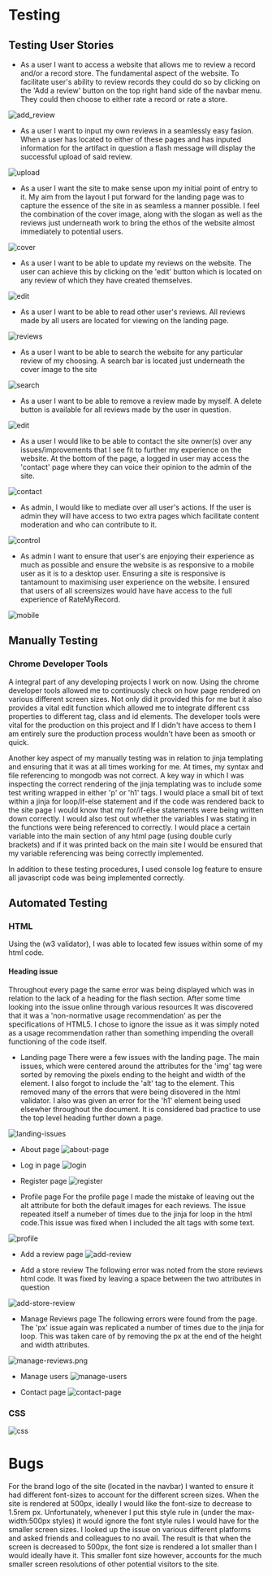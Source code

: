 # Testing 
## Testing User Stories

- As a user I want to access a website that allows me to review a record and/or a record store. 
The fundamental aspect of the website. To facilitate user's ability to review records they could do so by clicking on the 'Add a review' button on the top right hand side of the navbar menu. They could then choose to either rate a record or rate a store. 

![add_review](static/images/add_review.png)

- As a user I want to input my own reviews in a seamlessly easy fasion.
When a user has located to either of these pages and has inputed information for the artifact in question a flash message will display the successful upload of said review.

![upload](static/images/upload.png)

- As a user I want the site to make sense upon my initial point of entry to it.
My aim from the layout I put forward for the landing page was to capture the essence of the site in as seamless a manner possible. I feel the combination of the cover image, along with the slogan as well as the reviews just underneath work to bring the ethos of the website almost immediately to potential users.

![cover](static/images/cover.png)

- As a user I want to be able to update my reviews on the website.
The user can achieve this by clicking on the 'edit' button which is located on any review of which they have created themselves.

![edit](static/images/edit.png)

- As a user I want to be able to read other user's reviews.
All reviews made by all users are located for viewing on the landing page.

![reviews](static/images/reviews.png)

- As a user I want to be able to search the website for any particular review of my choosing.
A search bar is located just underneath the cover image to the site

![search](static/images/search.png)

- As a user I want to be able to remove a review made by myself.
A delete button is available for all reviews made by the user in question.

![edit](static/images/edit.png)

- As a user I would like to be able to contact the site owner(s) over any issues/improvements that I see fit to further my experience on the website.
At the bottom of the page, a logged in user may access the 'contact' page where they can voice their opinion to the admin of the site.

![contact](static/images/contact.png)

- As admin, I would like to mediate over all user's actions.
If the user is admin they will have access to two extra pages which facilitate content moderation and who can contribute to it. 

![control](static/images/control.png)

- As admin I want to ensure that user's are enjoying their experience as much as possible and ensure the website is as responsive to a mobile user as it is to a desktop user.
Ensuring a site is responsive is tantamount to maximising user experience on the website. I ensured that users of all screensizes would have have access to the full experience of RateMyRecord.

![mobile](static/images/mobile.png)

## Manually Testing

### Chrome Developer Tools

A integral part of any developing projects I work on now. Using the chrome developer tools allowed me to continuosly check on how page rendered on various different screen sizes. Not only did it provided this for me but it also provides a vital edit function which allowed me to integrate different css properties to different tag, class and id elements. The developer tools were vital for the production on this project and If I didn't have access to them I am entirely sure the production process wouldn't have been as smooth or quick.

Another key aspect of my manually testing was in relation to jinja templating and ensuring that it was at all times working for me. At times, my syntax and file referencing to mongodb was not correct. A key way in which I was inspecting the correct rendering of the jinja templating was to include some test writing wrapped in either 'p' or 'h1' tags. I would place a small bit of text within a jinja for loop/if-else statement and if the code was rendered back to the site page I would know that my for/if-else statements were being written down correctly. I would also test out whether the variables I was stating in the functions were being referenced to correctly. I would place a certain variable into the main section of any html page (using double curly brackets) and if it was printed back on the main site I would be ensured that my variable referencing was being correctly implemented.

In addition to these testing procedures, I used console log feature to ensure all javascript code was being implemented correctly.

## Automated Testing

### HTML

Using the (w3 validator), I was able to located few issues within some of my html code.

#### Heading issue
Throughout every page the same error was being displayed which was in relation to the lack of a heading for the flash section. After some time looking into the issue online through various resources It was discovered that it was a 'non-normative usage recommendation' as per the specifications of HTML5. I chose to ignore the issue as it was simply noted as a usage recommendation rather than something impending the overall functioning of the code itself.

- Landing page 
There were a few issues with the landing page. The main issues, which were centered around the attributes for the 'img' tag were sorted by removing the pixels ending to the height and width of the element. I also forgot to include the 'alt' tag to the element. This removed many of the errors that were being disovered in the html validator. I also was given an error for the 'h1' element being used elsewher throughout the document. It is considered bad practice to use the top level heading further down a page.

![landing-issues](static/images/testing/landing-issues.png)

- About page
![about-page](static/images/testing/about-page.png)

- Log in page
![login](static/images/testing/login.png)

- Register page
![register](static/images/testing/register.png)

- Profile page
For the profile page I made the mistake of leaving out the alt attribute for both the default images for each reviews. The issue repeated itself a numeber of times due to the jinja for loop in the html code.This issue was fixed when I included the alt tags with some text.

![profile](static/images/testing/profile.png)

- Add a review page
![add-review](static/images/testing/add-review.png)

- Add a store review
The following error was noted from the store reviews html code. It was fixed by leaving a space between the two attributes in question

![add-store-review](static/images/testing/add-store-review.png)

- Manage Reviews page
The following errors were found from the page. The 'px' issue again was replicated a number of times due to the jinja for loop. This was taken care of by removing the px at the end of the height and width attributes. 

![manage-reviews.png](static/images/testing/manage-reviews.png)

- Manage users
![manage-users](static/images/testing/manage-users.png)

- Contact page
![contact-page](static/images/testing/contact-page.png)

### CSS

![css](static/images/testing/css.png)


# Bugs

For the brand logo of the site (located in the navbar) I wanted to ensure it had different font-sizes to account for the different screen sizes. When the site is rendered at 500px, ideally I would like the font-size to decrease to 1.5rem px. Unfortunately, whenever I put this style rule in (under the max-width:500px styles) it would ignore the font style rules I would have for the smaller screen sizes. I looked up the issue on various different platforms and asked friends and colleagues to no avail. The result is that when the screen is decreased to 500px, the font size is rendered a lot smaller than I would ideally have it. This smaller font size however, accounts for the much smaller screen resolutions of other potential visitors to the site.
